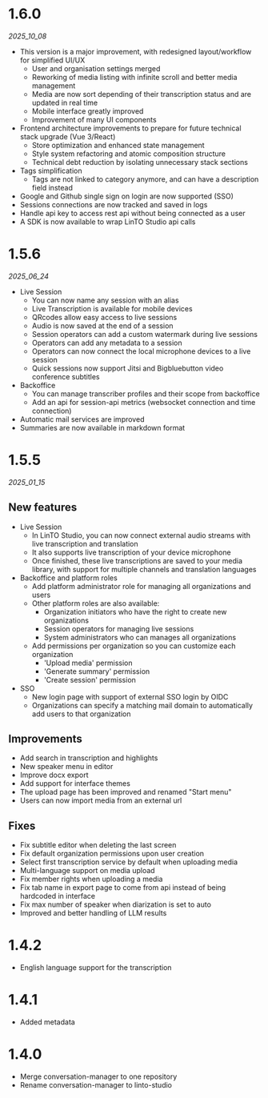 # 1.6.0

_2025_10_08_

- This version is a major improvement, with redesigned layout/workflow for simplified UI/UX
  - User and organisation settings merged
  - Reworking of media listing with infinite scroll and better media management
  - Media are now sort depending of their transcription status and are updated in real time
  - Mobile interface greatly improved
  - Improvement of many UI components
- Frontend architecture improvements to prepare for future technical stack upgrade (Vue 3/React)
  - Store optimization and enhanced state management
  - Style system refactoring and atomic composition structure
  - Technical debt reduction by isolating unnecessary stack sections
- Tags simplification
  - Tags are not linked to category anymore, and can have a description field instead
- Google and Github single sign on login are now supported (SSO)
- Sessions connections are now tracked and saved in logs
- Handle api key to access rest api without being connected as a user
- A SDK is now available to wrap LinTO Studio api calls

# 1.5.6

_2025_06_24_

- Live Session
  - You can now name any session with an alias
  - Live Transcription is available for mobile devices
  - QRcodes allow easy access to live sessions
  - Audio is now saved at the end of a session
  - Session operators can add a custom watermark during live sessions
  - Operators can add any metadata to a session
  - Operators can now connect the local microphone devices to a live session
  - Quick sessions now support Jitsi and Bigbluebutton video conference subtitles
- Backoffice
  - You can manage transcriber profiles and their scope from backoffice
  - Add an api for session-api metrics (websocket connection and time connection)
- Automatic mail services are improved
- Summaries are now available in markdown format

# 1.5.5

_2025_01_15_

## New features

- Live Session
  - In LinTO Studio, you can now connect external audio streams with live transcription and translation
  - It also supports live transcription of your device microphone
  - Once finished, these live transcriptions are saved to your media library, with support for multiple channels and translation languages
- Backoffice and platform roles
  - Add platform administrator role for managing all organizations and users
  - Other platform roles are also available:
    - Organization initiators who have the right to create new organizations
    - Session operators for managing live sessions
    - System administrators who can manages all organizations
  - Add permissions per organization so you can customize each organization
    - 'Upload media' permission
    - 'Generate summary' permission
    - 'Create session' permission
- SSO
  - New login page with support of external SSO login by OIDC
  - Organizations can specify a matching mail domain to automatically add users to that organization

## Improvements

- Add search in transcription and highlights
- New speaker menu in editor
- Improve docx export
- Add support for interface themes
- The upload page has been improved and renamed "Start menu"
- Users can now import media from an external url

## Fixes

- Fix subtitle editor when deleting the last screen
- Fix default organization permissions upon user creation
- Select first transcription service by default when uploading media
- Multi-language support on media upload
- Fix member rights when uploading a media
- Fix tab name in export page to come from api instead of being hardcoded in interface
- Fix max number of speaker when diarization is set to auto
- Improved and better handling of LLM results

# 1.4.2

- English language support for the transcription

# 1.4.1

- Added metadata

# 1.4.0

- Merge conversation-manager to one repository
- Rename conversation-manager to linto-studio
